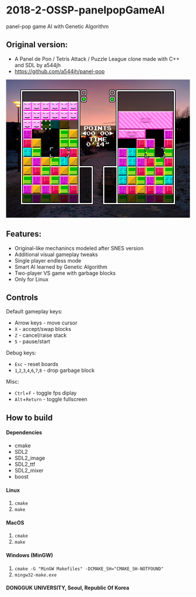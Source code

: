 # 2018-2-OSSP-panelpopGameAI
panel-pop game AI with Genetic Algorithm 

## Original version:
* A Panel de Pon / Tetris Attack / Puzzle League clone made with C++ and SDL by a544jh
* https://github.com/a544jh/panel-pop

![screenshot](screenshot.png)

## Features:
* Original-like mechanincs modeled after SNES version
* Additional visual gameplay tweaks
* Single player endless mode
* Smart AI learned by Genetic Algorithm
* Two-player VS game with garbage blocks
* Only for Linux

## Controls

Default gameplay keys:
* Arrow keys - move cursor
* `X` - accept/swap blocks
* `Z` - cancel/raise stack
* `5` - pause/start

Debug keys:
* `Esc` - reset boards
* `1`,`2`,`3`,`4`,`6`,`7`,`8` - drop garbage block

Misc:
* `Ctrl`+`F` - toggle fps diplay
* `Alt`+`Return` - toggle fullscreen


## How to build
#### Dependencies
* cmake
* SDL2
* SDL2_image
* SDL2_ttf
* SDL2_mixer
* boost

#### Linux
1. `cmake`
2. `make`

#### MacOS
1. `cmake`
2. `make`

#### Windows (MinGW)

1. `cmake -G "MinGW Makefiles" -DCMAKE_SH="CMAKE_SH-NOTFOUND"`
2. `mingw32-make.exe`

#### DONGGUK UNIVERSITY, Seoul, Republic Of Korea
